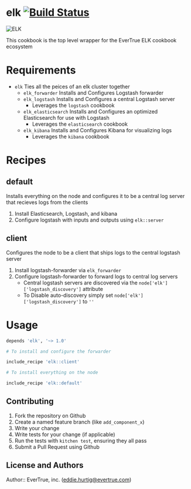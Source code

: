 # elk [![Build Status](https://travis-ci.org/evertrue/elk-cookbook.svg)](https://travis-ci.org/evertrue/elk-cookbook)

![ELK](http://www.bogotobogo.com/Hadoop/ELK/images/ELK_Icon.png)

This cookbook is the top level wrapper for the EverTrue ELK cookbook ecosystem

# Requirements

* `elk` Ties all the peices of an elk cluster together
  * `elk_forwarder` Installs and Configures Logstash forwarder
  * `elk_logstash` Installs and Configures a central Logstash server
    * Leverages the `logstash` cookbook
  * `elk_elasticsearch` Installs and Configures an optimized Elasticsearch for use with Logstash
    * Leverages the `elasticsearch` cookbook
  * `elk_kibana` Installs and Configures Kibana for visualizing logs
    * Leverages the `kibana` cookbook

# Recipes

## default

Installs everything on the node and configures it to be a central log server that recieves logs from the clients

1. Install Elasticsearch, Logstash, and kibana
2. Configure logstash with inputs and outputs using `elk::server`

## client

Configures the node to be a client that ships logs to the central logstash server

1. Install logstash-forwarder via `elk_forwarder`
2. Configure logstash-forwarder to forward logs to central log servers
    * Central logstash servers are discovered via the `node['elk']['logstash_discovery']` attribute
    * To Disable auto-discovery simply set `node['elk']['logstash_discovery']` to `''`

# Usage


```ruby
depends 'elk', '~> 1.0'
```

```ruby
# To install and configure the forwarder

include_recipe 'elk::client'

# To install everything on the node

include_recipe 'elk::default'
```

## Contributing

1. Fork the repository on Github
2. Create a named feature branch (like `add_component_x`)
3. Write your change
4. Write tests for your change (if applicable)
5. Run the tests with `kitchen test`, ensuring they all pass
6. Submit a Pull Request using Github

## License and Authors

Author:: EverTrue, inc. (eddie.hurtig@evertrue.com)
